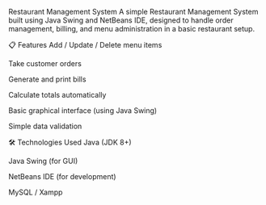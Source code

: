 Restaurant Management System
A simple Restaurant Management System built using Java Swing and NetBeans IDE, designed to handle order management, billing, and menu administration in a basic restaurant setup.

📋 Features
Add / Update / Delete menu items

Take customer orders

Generate and print bills

Calculate totals automatically

Basic graphical interface (using Java Swing)

Simple data validation

🛠️ Technologies Used
Java (JDK 8+)

Java Swing (for GUI)

NetBeans IDE (for development)

MySQL / Xampp
